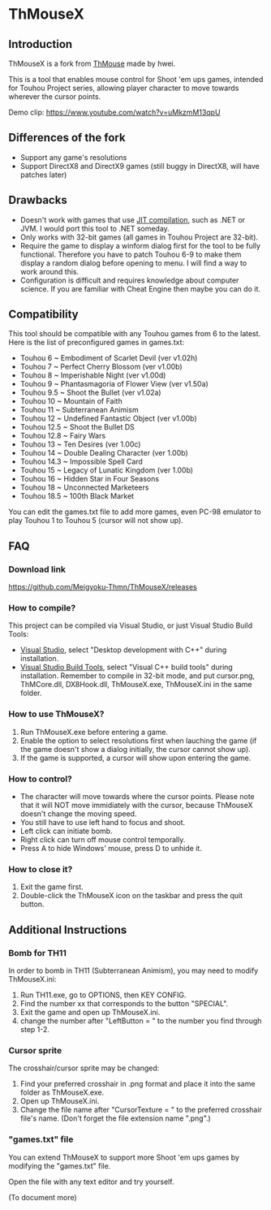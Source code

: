 ThMouseX
=======

Introduction
------------
ThMouseX is a fork from [ThMouse](https://github.com/hwei/ThMouse) made by hwei.

This is a tool that enables mouse control for Shoot 'em ups games, intended for Touhou Project series, allowing player character to move towards wherever the cursor points.

Demo clip: https://www.youtube.com/watch?v=uMkzmM13qpU

Differences of the fork
-----------------------
* Support any game's resolutions
* Support DirectX8 and DirectX9 games (still buggy in DirectX8, will have patches later)

Drawbacks
--------
* Doesn't work with games that use [JIT compilation](https://en.wikipedia.org/wiki/Just-in-time_compilation), such as .NET or JVM. I would port this tool to .NET someday.
* Only works with 32-bit games (all games in Touhou Project are 32-bit).
* Require the game to display a winform dialog first for the tool to be fully functional. Therefore you have to patch Touhou 6-9 to make them display a random dialog before opening to menu. I will find a way to work around this.
* Configuration is difficult and requires knowledge about computer science. If you are familiar with Cheat Engine then maybe you can do it.

Compatibility
-------------
This tool should be compatible with any Touhou games from 6 to the latest. Here is the list of preconfigured games in games.txt:
* Touhou 6 ~ Embodiment of Scarlet Devil (ver v1.02h)
* Touhou 7 ~ Perfect Cherry Blossom (ver v1.00b)
* Touhou 8 ~ Imperishable Night (ver v1.00d)
* Touhou 9 ~ Phantasmagoria of Flower View (ver v1.50a)
* Touhou 9.5 ~ Shoot the Bullet (ver v1.02a)
* Touhou 10 ~ Mountain of Faith 
* Touhou 11 ~ Subterranean Animism 
* Touhou 12 ~ Undefined Fantastic Object (ver v1.00b)
* Touhou 12.5 ~ Shoot the Bullet DS
* Touhou 12.8 ~ Fairy Wars 
* Touhou 13 ~ Ten Desires (ver 1.00c)
* Touhou 14 ~ Double Dealing Character (ver 1.00b)
* Touhou 14.3 ~ Impossible Spell Card
* Touhou 15 ~ Legacy of Lunatic Kingdom (ver 1.00b)
* Touhou 16 ~ Hidden Star in Four Seasons
* Touhou 18 ~ Unconnected Marketeers
* Touhou 18.5 ~ 100th Black Market

You can edit the games.txt file to add more games, even PC-98 emulator to play Touhou 1 to Touhou 5 (cursor will not show up).

FAQ
---
### Download link
https://github.com/Meigyoku-Thmn/ThMouseX/releases

### How to compile?
This project can be compiled via Visual Studio, or just Visual Studio Build Tools:
* [Visual Studio](https://visualstudio.microsoft.com/), select "Desktop development with C++" during installation.
* [Visual Studio Build Tools](https://visualstudio.microsoft.com/thank-you-downloading-visual-studio/?sku=BuildTools), select "Visual C++ build tools" during installation.
Remember to compile in 32-bit mode, and put cursor.png, ThMCore.dll, DX8Hook.dll, ThMouseX.exe, ThMouseX.ini in the same folder.

### How to use ThMouseX?
1. Run ThMouseX.exe before entering a game.
2. Enable the option to select resolutions first when lauching the game (if the game doesn't show a dialog initially, the cursor cannot show up).
3. If the game is supported, a cursor will show upon entering the game.

### How to control?
* The character will move towards where the cursor points. Please note that it will NOT move immidiately with the cursor, because ThMouseX doesn't change the moving speed.
* You still have to use left hand to focus and shoot.
* Left click can initiate bomb.
* Right click can turn off mouse control temporally.
* Press A to hide Windows' mouse, press D to unhide it.

### How to close it?
1. Exit the game first.
2. Double-click the ThMouseX icon on the taskbar and press the quit button.

Additional Instructions
-----------------------
### Bomb for TH11
In order to bomb in TH11 (Subterranean Animism), you may need to modify ThMouseX.ini:
1. Run TH11.exe, go to OPTIONS, then KEY CONFIG.
2. Find the number xx that corresponds to the button "SPECIAL".
3. Exit the game and open up ThMouseX.ini.
4. change the number after "LeftButton = " to the number you find through step 1-2.

### Cursor sprite
The crosshair/cursor sprite may be changed:
1. Find your preferred crosshair in .png format and place it into the same folder as ThMouseX.exe.
2. Open up ThMouseX.ini.
3. Change the file name after "CursorTexture = " to the preferred crosshair file's name. (Don't forget the file extension name ".png".)

### "games.txt" file
You can extend ThMouseX to support more Shoot 'em ups games by modifying the "games.txt" file.

Open the file with any text editor and try yourself.

(To document more)
